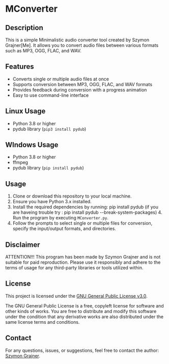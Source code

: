 # MConverter

## Description
This is a simple Minimalistic audio converter tool created by Szymon Grajner[Me]. It allows you to convert audio files between various formats such as MP3, OGG, FLAC, and WAV.

## Features
- Converts single or multiple audio files at once
- Supports conversion between MP3, OGG, FLAC, and WAV formats
- Provides feedback during conversion with a progress animation
- Easy to use command-line interface

## Linux Usage
- Python 3.8 or higher
- pydub library (`pip3 install pydub`)

## WIndows Usage
- Python 3.8 or higher
- ffmpeg
- pydub library (`pip install pydub`)

## Usage
1. Clone or download this repository to your local machine.
2. Ensure you have Python 3.x installed.
3. Install the required dependencies by running: pip install pydub (if you are haveing trouble try : pip install pydub --break-system-packages)
   4. Run the program by executing `MConverter.py`.
5. Follow the prompts to select single or multiple files for conversion, specify the input/output formats, and directories.

## Disclaimer
ATTENTION!!! This program has been made by Szymon Grajner and is not suitable for paid reproduction. Please use it responsibly and adhere to the terms of usage for any third-party libraries or tools utilized within.

## License
This project is licensed under the [GNU General Public License v3.0](LICENSE).

The GNU General Public License is a free, copyleft license for software and other kinds of works. You are free to distribute and modify this software under the condition that any derivative works are also distributed under the same license terms and conditions.

## Contact
For any questions, issues, or suggestions, feel free to contact the author: [Szymon Grajner](https://sfymmik.web.fc2.com).
